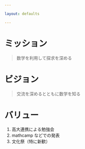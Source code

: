 ```yaml
---

layout: defaults

---
```


# ミッション

> 数学を利用して探求を深める

# ビジョン

> 交流を深めるとともに数学を知る

# バリュー

1. 高大連携による勉強会
2. mathcamp などでの発表
3. 文化祭（特に新歓）


